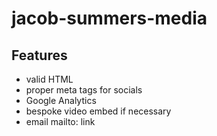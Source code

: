 # jacob-summers-media

## Features

- valid HTML
- proper meta tags for socials
- Google Analytics
- bespoke video embed if necessary
- email mailto: link
